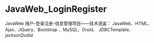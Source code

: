 # JavaWeb_LoginRegister
JavaWeb  用户-登录注册-信息管理项目——技术涵盖： JavaWeb、HTML、Ajax、JQuery、Bootstrap 、MySQL、Druid、 JDBCTemplate、jacksonDudid
